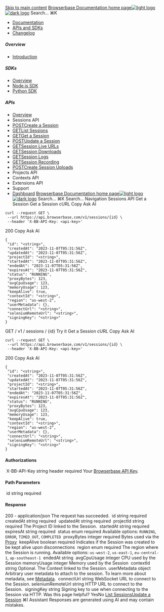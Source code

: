[Skip to main content](#content-area)
[Browserbase Documentation home page![light logo](https://mintcdn.com/browserbase/lUkHCCQ3HJMpCnfp/logo/light.svg?fit=max&auto=format&n=lUkHCCQ3HJMpCnfp&q=85&s=0f99c87492a4fb0e9bfc45075a78c64f)![dark logo](https://mintcdn.com/browserbase/lUkHCCQ3HJMpCnfp/logo/dark.svg?fit=max&auto=format&n=lUkHCCQ3HJMpCnfp&q=85&s=645b212b9cbee8bebf84f318c2baaac0)](https://www.browserbase.com)
Search...
⌘K
 * [Documentation](/introduction/what-is-browserbase)
 * [APIs and SDKs](/reference/introduction)
 * [Changelog](https://www.browserbase.com/changelog)
##### Overview
 * [Introduction](/reference/introduction)
##### SDKs
 * [Overview](/reference/sdk/overview)
 * [Node.js SDK](/reference/sdk/nodejs)
 * [Python SDK](/reference/sdk/python)
##### APIs
 * [Overview](/reference/api/overview)
 * Sessions API
 * [POSTCreate a Session](/reference/api/create-a-session)
 * [GETList Sessions](/reference/api/list-sessions)
 * [GETGet a Session](/reference/api/get-a-session)
 * [POSTUpdate a Session](/reference/api/update-a-session)
 * [GETSession Live URLs](/reference/api/session-live-urls)
 * [GETSession Downloads](/reference/api/session-downloads)
 * [GETSession Logs](/reference/api/session-logs)
 * [GETSession Recording](/reference/api/session-recording)
 * [POSTCreate Session Uploads](/reference/api/create-session-uploads)
 * Projects API
 * Contexts API
 * Extensions API
 * Support
 * [Dashboard](https://www.browserbase.com/overview)
[Browserbase Documentation home page![light logo](https://mintcdn.com/browserbase/lUkHCCQ3HJMpCnfp/logo/light.svg?fit=max&auto=format&n=lUkHCCQ3HJMpCnfp&q=85&s=0f99c87492a4fb0e9bfc45075a78c64f)![dark logo](https://mintcdn.com/browserbase/lUkHCCQ3HJMpCnfp/logo/dark.svg?fit=max&auto=format&n=lUkHCCQ3HJMpCnfp&q=85&s=645b212b9cbee8bebf84f318c2baaac0)](https://www.browserbase.com)
Search...
⌘K
Search...
Navigation
Sessions API
Get a Session
Get a Session
cURL
Copy
Ask AI
```
curl --request GET \
 --url https://api.browserbase.com/v1/sessions/{id} \
 --header 'X-BB-API-Key: <api-key>'
```
200
Copy
Ask AI
```
{
 "id": "<string>",
 "createdAt": "2023-11-07T05:31:56Z",
 "updatedAt": "2023-11-07T05:31:56Z",
 "projectId": "<string>",
 "startedAt": "2023-11-07T05:31:56Z",
 "endedAt": "2023-11-07T05:31:56Z",
 "expiresAt": "2023-11-07T05:31:56Z",
 "status": "RUNNING",
 "proxyBytes": 123,
 "avgCpuUsage": 123,
 "memoryUsage": 123,
 "keepAlive": true,
 "contextId": "<string>",
 "region": "us-west-2",
 "userMetadata": {},
 "connectUrl": "<string>",
 "seleniumRemoteUrl": "<string>",
 "signingKey": "<string>"
}
```
GET
/
v1
/
sessions
/
{id}
Try it
Get a Session
cURL
Copy
Ask AI
```
curl --request GET \
 --url https://api.browserbase.com/v1/sessions/{id} \
 --header 'X-BB-API-Key: <api-key>'
```
200
Copy
Ask AI
```
{
 "id": "<string>",
 "createdAt": "2023-11-07T05:31:56Z",
 "updatedAt": "2023-11-07T05:31:56Z",
 "projectId": "<string>",
 "startedAt": "2023-11-07T05:31:56Z",
 "endedAt": "2023-11-07T05:31:56Z",
 "expiresAt": "2023-11-07T05:31:56Z",
 "status": "RUNNING",
 "proxyBytes": 123,
 "avgCpuUsage": 123,
 "memoryUsage": 123,
 "keepAlive": true,
 "contextId": "<string>",
 "region": "us-west-2",
 "userMetadata": {},
 "connectUrl": "<string>",
 "seleniumRemoteUrl": "<string>",
 "signingKey": "<string>"
}
```
#### Authorizations
[​](#authorization-x-bb-api-key)
X-BB-API-Key
string
header
required
Your [Browserbase API Key](https://www.browserbase.com/settings).
#### Path Parameters
[​](#parameter-id)
id
string
required
#### Response
200 - application/json
The request has succeeded.
[​](#response-id)
id
string
required
[​](#response-created-at)
createdAt
string<date-time>
required
[​](#response-updated-at)
updatedAt
string<date-time>
required
[​](#response-project-id)
projectId
string
required
The Project ID linked to the Session.
[​](#response-started-at)
startedAt
string<date-time>
required
[​](#response-expires-at)
expiresAt
string<date-time>
required
[​](#response-status)
status
enum<string>
required
Available options:
`RUNNING`,
`ERROR`,
`TIMED_OUT`,
`COMPLETED`
[​](#response-proxy-bytes)
proxyBytes
integer
required
Bytes used via the [Proxy](/features/stealth-mode#proxies-and-residential-ips)
[​](#response-keep-alive)
keepAlive
boolean
required
Indicates if the Session was created to be kept alive upon disconnections
[​](#response-region)
region
enum<string>
required
The region where the Session is running.
Available options:
`us-west-2`,
`us-east-1`,
`eu-central-1`,
`ap-southeast-1`
[​](#response-ended-at)
endedAt
string<date-time>
[​](#response-avg-cpu-usage)
avgCpuUsage
integer
CPU used by the Session
[​](#response-memory-usage)
memoryUsage
integer
Memory used by the Session
[​](#response-context-id)
contextId
string
Optional. The Context linked to the Session.
[​](#response-user-metadata)
userMetadata
object
Arbitrary user metadata to attach to the session. To learn more about metadata, see [Metadata](/features/session-metadata).
[​](#response-connect-url)
connectUrl
string<uri>
WebSocket URL to connect to the Session.
[​](#response-selenium-remote-url)
seleniumRemoteUrl
string<uri>
HTTP URL to connect to the Session.
[​](#response-signing-key)
signingKey
string
Signing key to use when connecting to the Session via HTTP.
Was this page helpful?
YesNo
[List Sessions](/reference/api/list-sessions)[Update a Session](/reference/api/update-a-session)
⌘I
Assistant
Responses are generated using AI and may contain mistakes.